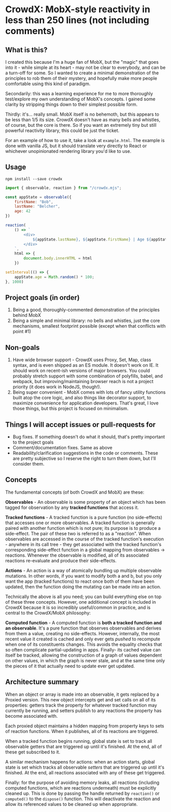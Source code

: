 # CrowdX: MobX-style reactivity in less than 250 lines (not including comments)

## What is this?

I created this because I'm a huge fan of MobX, but the "magic" that goes into 
it - while simple at its heart - may not be clear to everybody, and can be a 
turn-off for some. So I wanted to create a minimal demonstration of the 
principles to rob them of their mystery, and hopefully make more people 
comfortable using this kind of paradigm.

Secondarily: this was a learning experience for me to more thoroughly 
test/explore my own understanding of MobX's concepts. I gained some clarity by 
stripping things down to their simplest possible form.

Thirdly: it's... really small. MobX itself is no behemoth, but this appears 
to be less than 1/5 its size. CrowdX doesn't have as many bells and whistles, of 
course, but the core is there. So if you want an extremely tiny but still 
powerful reactivity library, this could be just the ticket.

For an example of how to use it, take a look at `example.html`. The example is
done with vanilla JS, but it should translate very directly to React or 
whichever unopinionated rendering library you'd like to use.

## Usage

```
npm install --save crowdx
```
```javascript
import { observable, reaction } from "/crowdx.mjs";

const appState = observable({
    firstName: "Bob",
    lastName: "Belcher",
    age: 42
})

reaction(
    () => `
        <div>
            ${appState.lastName}, ${appState.firstName} | Age ${appState.age}
        </div>
    `,
    html => {
        document.body.innerHTML = html
    })

setInterval(() => {
    appState.age = Math.random() * 100;
}, 1000)
```

## Project goals (in order)
1. Being a good, thoroughly-commented demonstration of the principles behind 
MobX
2. Being a simple and minimal library: no bells and whistles, just the core 
mechanisms, smallest footprint possible (except when that conflicts with 
point #1)

## Non-goals
1. Have wide browser support - CrowdX uses Proxy, Set, Map, class syntax, and is 
even shipped as an ES module. It doesn't work on IE. It should work on 
recent-ish versions of major browsers. You could probably stretch support with
some combination of polyfills, babel, and webpack, but improving/maintaining
browser reach is not a project priority (it does work in NodeJS, though!).
2. Being super convenient - MobX comes with lots of fancy utility functions 
built atop the core logic, and also things like decorator support, to maximize convenience for
application developers. That's great, I love those things, but this project is 
focused on minimalism.

## Things I will accept issues or pull-requests for
- Bug fixes. If something doesn't do what it should, that's pretty important to 
the project goals
- Comment/documentation fixes. Same as above
- Readability/clarification suggestions in the code or comments. These are 
pretty subjective so I reserve the right to turn them down, but I'll consider 
them.

## Concepts

The fundamental concepts (of both CrowdX and MobX) are these:

**Observables** - An observable is some property of an object which has been 
tagged for observation by any **tracked functions** that access it.

**Tracked functions** - A tracked function is a pure function (no side-effects)
that accesses one or more observables. A tracked function is generally paired 
with another function which is not pure; its purpose is to produce a 
side-effect. The pair of these two is referred to as a "reaction". 
When observables are accessed in the course of the tracked function's execution - 
anywhere in its call tree - they get associated with the tracked function's 
corresponding side-effect function in a global mapping from observables -> 
reactions. Whenever the observable is modified, all of its associated reactions 
re-evaluate and produce their side-effects.

**Actions** - An action is a way of atomically bundling up multiple observable 
mutations. In other words, if you want to modify both a and b, but you only want
the app (tracked functions) to react once both of them have been updated, then
the function doing the mutating can be made into an action.

Technically the above is all you need; you can build everything else on top of 
these three concepts. However, one additional concept is included in CrowdX 
because it is so incredibly useful/common in practice, and is central to the 
CrowdX/MobX philosophy:

**Computed function** - A computed function is **both a tracked function and an 
observable**. It's a pure function that observes observables and derives from
them a value, creating no side-effects. However, internally, the most recent 
value it created is cached and only ever gets _pushed_ to recompute when one
of its constituents changes. This avoids the equality checks that so often
complicate partial-updating in apps. Finally- its cached value can itself be
tracked, allowing the construction of a graph of values dependent on other 
values, in which the graph is never stale, and at the same time only the pieces 
of it that actually need to update ever get updated.

## Architecture summary

When an object or array is made into an observable, it gets replaced by a 
Proxied version. This new object intercepts get and set calls on all of its 
properties: getters track the property for whatever tracked function may 
currently be running, and setters publish to any reactions the property has
become associated with.

Each proxied object maintains a hidden mapping from property keys to sets of 
reaction functions. When it publishes, all of its reactions are triggered.

When a tracked function begins running, global state is set to track all 
observable getters that are triggered up until it's finished. At the end, all of
these get subscribed to it.

A similar mechanism happens for actions: when an action starts, global state is
set which tracks all observable *setters* that are triggered up until it's 
finished. At the end, all reactions associated with any of these get triggered.

Finally: for the purpose of avoiding memory leaks, all reactions (including 
computed functions, which are reactions underneath) must be explicitly cleaned 
up. This is done by passing the handle returned by `reaction()` or `computed()`
to the `dispose()` function. This will deactivate the reaction and allow its
referenced values to be cleaned up when appropriate.